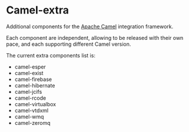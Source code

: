 # Camel-extra

Additional components for the [Apache Camel](camel.apache.org) integration framework.

Each component are independent, allowing to be released with their own pace, and each supporting different Camel version.

The current extra components list is:

* camel-esper
* camel-exist
* camel-firebase
* camel-hibernate
* camel-jcifs
* camel-rcode
* camel-virtualbox
* camel-vtdxml
* camel-wmq
* camel-zeromq
